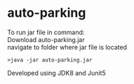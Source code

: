 # auto-parking

To run jar file in command:<br>
Download auto-parking.jar<br>
navigate to folder where jar file is located<br>
```
>java -jar auto-parking.jar
```
Developed using JDK8 and Junit5
